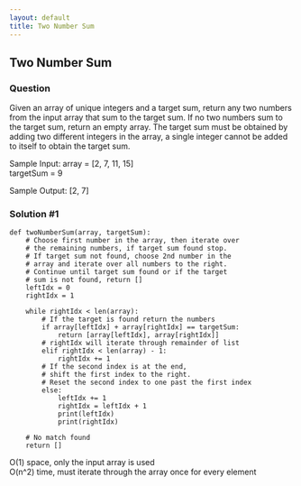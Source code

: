 ```yaml
---
layout: default
title: Two Number Sum
---
```


## Two Number Sum

### Question
Given an array of unique integers and a target sum, return any two numbers from the input array that sum to the target sum.  If no two numbers sum to the target sum, return an empty array.  The target sum must be obtained by adding two different integers in the array, a single integer cannot be added to itself to obtain the target sum.

Sample Input:
array = [2, 7, 11, 15]\
targetSum = 9

Sample Output: [2, 7]

### Solution #1
```
def twoNumberSum(array, targetSum):
    # Choose first number in the array, then iterate over
    # the remaining numbers, if target sum found stop.
    # If target sum not found, choose 2nd number in the
    # array and iterate over all numbers to the right.
    # Continue until target sum found or if the target
    # sum is not found, return []
    leftIdx = 0
    rightIdx = 1

    while rightIdx < len(array):
        # If the target is found return the numbers
        if array[leftIdx] + array[rightIdx] == targetSum:
            return [array[leftIdx], array[rightIdx]]
        # rightIdx will iterate through remainder of list
        elif rightIdx < len(array) - 1:
            rightIdx += 1
        # If the second index is at the end,
        # shift the first index to the right.
        # Reset the second index to one past the first index
        else:
            leftIdx += 1
            rightIdx = leftIdx + 1
            print(leftIdx)
            print(rightIdx)

    # No match found
    return []

```
O(1) space, only the input array is used\
O(n^2) time, must iterate through the array once for every element




